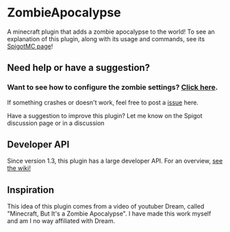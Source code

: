 # ZombieApocalypse
A minecraft plugin that adds a zombie apocalypse to the world!
To see an explanation of this plugin, along with its usage and commands, see its [SpigotMC page](https://www.spigotmc.org/resources/zombieapocalypse.82106/)!

## Need help or have a suggestion?
### Want to see how to configure the zombie settings? [Click here](https://github.com/EricLangezaal/ZombieApocalypse/wiki/Configuring-the-zombies).
If something crashes or doesn't work, feel free to post a [issue](https://github.com/EricLangezaal/ZombieApocalypse/issues) here.

Have a suggestion to improve this plugin? Let me know on the Spigot discussion page or in a discussion

## Developer API
Since version 1.3, this plugin has a large developer API. For an overview, [see the wiki!](https://github.com/EricLangezaal/ZombieApocalypse/wiki/)

## Inspiration
This idea of this plugin comes from a video of youtuber Dream, called "Minecraft, But It's a Zombie Apocalypse". I have made this work myself and am I no way affiliated with Dream.
